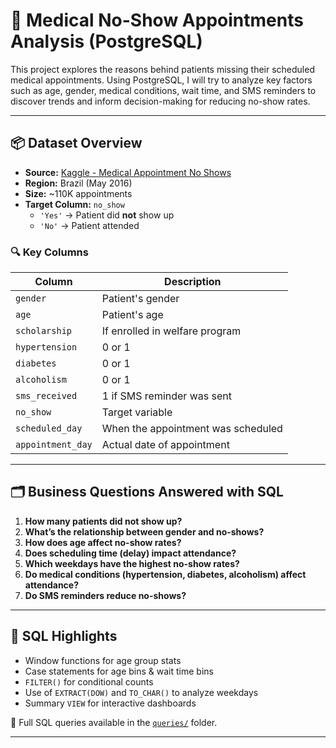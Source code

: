 # 📅 Medical No-Show Appointments Analysis (PostgreSQL)

This project explores the reasons behind patients missing their scheduled medical appointments. Using PostgreSQL, I will try to analyze key factors such as age, gender, medical conditions, wait time, and SMS reminders to discover trends and inform decision-making for reducing no-show rates.

---

## 📦 Dataset Overview

- **Source:** [Kaggle - Medical Appointment No Shows](https://www.kaggle.com/datasets/joniarroba/noshowappointments)
- **Region:** Brazil (May 2016)
- **Size:** ~110K appointments
- **Target Column:** `no_show`  
  - `'Yes'` → Patient did **not** show up  
  - `'No'` → Patient attended

### 🔍 Key Columns

| Column           | Description                              |
|------------------|------------------------------------------|
| `gender`         | Patient's gender                         |
| `age`            | Patient's age                            |
| `scholarship`    | If enrolled in welfare program           |
| `hypertension`   | 0 or 1                                   |
| `diabetes`       | 0 or 1                                   |
| `alcoholism`     | 0 or 1                                   |
| `sms_received`   | 1 if SMS reminder was sent               |
| `no_show`        | Target variable                          |
| `scheduled_day`  | When the appointment was scheduled       |
| `appointment_day`| Actual date of appointment               |

---

## 🗂️ Business Questions Answered with SQL

1. **How many patients did not show up?**
2. **What’s the relationship between gender and no-shows?**
3. **How does age affect no-show rates?**
4. **Does scheduling time (delay) impact attendance?**
5. **Which weekdays have the highest no-show rates?**
6. **Do medical conditions (hypertension, diabetes, alcoholism) affect attendance?**
7. **Do SMS reminders reduce no-shows?**

---

## 🧪 SQL Highlights

- Window functions for age group stats
- Case statements for age bins & wait time bins
- `FILTER()` for conditional counts
- Use of `EXTRACT(DOW)` and `TO_CHAR()` to analyze weekdays
- Summary `VIEW` for interactive dashboards

📝 Full SQL queries available in the [`queries/`](./queries) folder.

---




